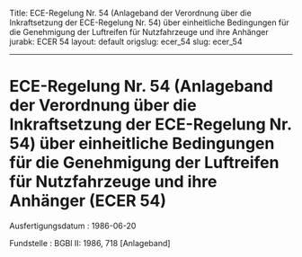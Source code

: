 Title: ECE-Regelung Nr. 54 (Anlageband der Verordnung über die Inkraftsetzung der
  ECE-Regelung Nr. 54) über einheitliche Bedingungen für die Genehmigung der Luftreifen
  für Nutzfahrzeuge und ihre Anhänger
jurabk: ECER 54
layout: default
origslug: ecer_54
slug: ecer_54

---

# ECE-Regelung Nr. 54 (Anlageband der Verordnung über die Inkraftsetzung der ECE-Regelung Nr. 54) über einheitliche Bedingungen für die Genehmigung der Luftreifen für Nutzfahrzeuge und ihre Anhänger (ECER 54)

Ausfertigungsdatum
:   1986-06-20

Fundstelle
:   BGBl II: 1986, 718 [Anlageband]

